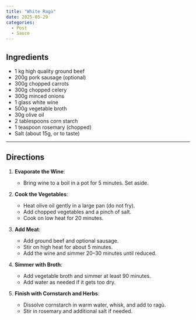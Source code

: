 ```yaml
---
title: "White Ragù"  
date: 2025-05-29 
categories:  
  - Post  
  - Sauce  
---
```


## Ingredients  

- 1 kg high quality ground beef  
- 200g pork sausage (optional)  
- 300g chopped carrots  
- 300g chopped celery  
- 300g minced onions  
- 1 glass white wine  
- 500g vegetable broth  
- 30g olive oil  
- 2 tablespoons corn starch  
- 1 teaspoon rosemary (chopped)  
- Salt (about 15g, or to taste)  

---

## Directions  

1. **Evaporate the Wine**:  
   - Bring wine to a boil in a pot for 5 minutes. Set aside.

2. **Cook the Vegetables**:  
   - Heat olive oil gently in a large pan (do not fry).  
   - Add chopped vegetables and a pinch of salt.  
   - Cook on low heat for 20 minutes.

3. **Add Meat**:  
   - Add ground beef and optional sausage.  
   - Stir on high heat for about 5 minutes.  
   - Add the wine and simmer 20–30 minutes until reduced.

4. **Simmer with Broth**:  
   - Add vegetable broth and simmer at least 90 minutes.  
   - Add water as needed if it gets too dry.

5. **Finish with Cornstarch and Herbs**:  
   - Dissolve cornstarch in warm water, whisk, and add to ragù.  
   - Stir in rosemary and additional salt if needed.
